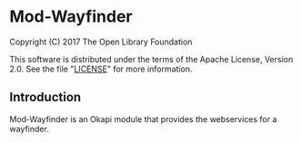 # Mod-Wayfinder

Copyright (C) 2017 The Open Library Foundation

This software is distributed under the terms of the Apache License,
Version 2.0. See the file "[LICENSE](LICENSE)" for more information.

## Introduction

Mod-Wayfinder is an Okapi module that provides the webservices for a wayfinder.
